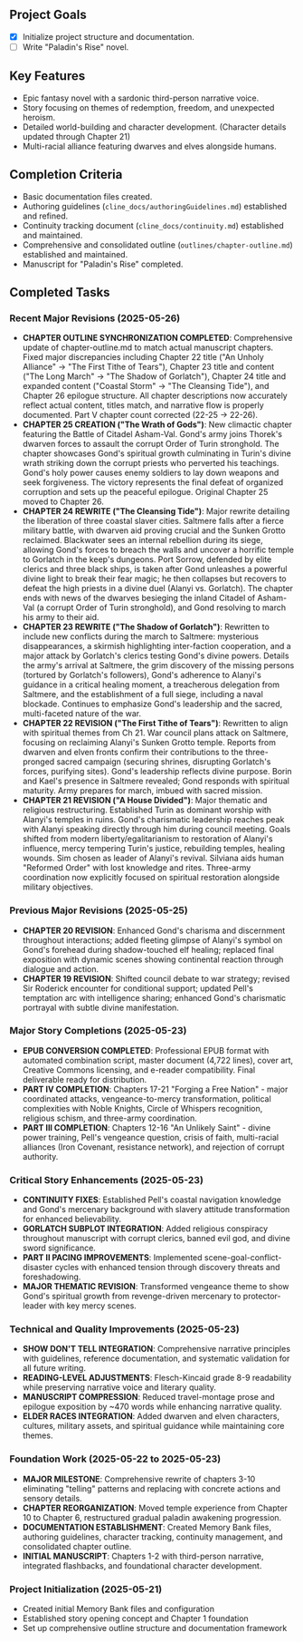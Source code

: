 ## Project Goals
- [x] Initialize project structure and documentation.
- [ ] Write "Paladin's Rise" novel.

## Key Features
- Epic fantasy novel with a sardonic third-person narrative voice.
- Story focusing on themes of redemption, freedom, and unexpected heroism.
- Detailed world-building and character development. (Character details updated through Chapter 21)
- Multi-racial alliance featuring dwarves and elves alongside humans.

## Completion Criteria
- Basic documentation files created.
- Authoring guidelines (`cline_docs/authoringGuidelines.md`) established and refined.
- Continuity tracking document (`cline_docs/continuity.md`) established and maintained.
- Comprehensive and consolidated outline (`outlines/chapter-outline.md`) established and maintained.
- Manuscript for "Paladin's Rise" completed.

## Completed Tasks

### Recent Major Revisions (2025-05-26)
- **CHAPTER OUTLINE SYNCHRONIZATION COMPLETED**: Comprehensive update of chapter-outline.md to match actual manuscript chapters. Fixed major discrepancies including Chapter 22 title ("An Unholy Alliance" → "The First Tithe of Tears"), Chapter 23 title and content ("The Long March" → "The Shadow of Gorlatch"), Chapter 24 title and expanded content ("Coastal Storm" → "The Cleansing Tide"), and Chapter 26 epilogue structure. All chapter descriptions now accurately reflect actual content, titles match, and narrative flow is properly documented. Part V chapter count corrected (22-25 → 22-26).
- **CHAPTER 25 CREATION ("The Wrath of Gods")**: New climactic chapter featuring the Battle of Citadel Asham-Val. Gond's army joins Thorek's dwarven forces to assault the corrupt Order of Turin stronghold. The chapter showcases Gond's spiritual growth culminating in Turin's divine wrath striking down the corrupt priests who perverted his teachings. Gond's holy power causes enemy soldiers to lay down weapons and seek forgiveness. The victory represents the final defeat of organized corruption and sets up the peaceful epilogue. Original Chapter 25 moved to Chapter 26.
- **CHAPTER 24 REWRITE ("The Cleansing Tide")**: Major rewrite detailing the liberation of three coastal slaver cities. Saltmere falls after a fierce military battle, with dwarven aid proving crucial and the Sunken Grotto reclaimed. Blackwater sees an internal rebellion during its siege, allowing Gond's forces to breach the walls and uncover a horrific temple to Gorlatch in the keep's dungeons. Port Sorrow, defended by elite clerics and three black ships, is taken after Gond unleashes a powerful divine light to break their fear magic; he then collapses but recovers to defeat the high priests in a divine duel (Alanyi vs. Gorlatch). The chapter ends with news of the dwarves besieging the inland Citadel of Asham-Val (a corrupt Order of Turin stronghold), and Gond resolving to march his army to their aid.
- **CHAPTER 23 REWRITE ("The Shadow of Gorlatch")**: Rewritten to include new conflicts during the march to Saltmere: mysterious disappearances, a skirmish highlighting inter-faction cooperation, and a major attack by Gorlatch's clerics testing Gond's divine powers. Details the army's arrival at Saltmere, the grim discovery of the missing persons (tortured by Gorlatch's followers), Gond's adherence to Alanyi's guidance in a critical healing moment, a treacherous delegation from Saltmere, and the establishment of a full siege, including a naval blockade. Continues to emphasize Gond's leadership and the sacred, multi-faceted nature of the war.
- **CHAPTER 22 REVISION ("The First Tithe of Tears")**: Rewritten to align with spiritual themes from Ch 21. War council plans attack on Saltmere, focusing on reclaiming Alanyi's Sunken Grotto temple. Reports from dwarven and elven fronts confirm their contributions to the three-pronged sacred campaign (securing shrines, disrupting Gorlatch's forces, purifying sites). Gond's leadership reflects divine purpose. Borin and Kael's presence in Saltmere revealed; Gond responds with spiritual maturity. Army prepares for march, imbued with sacred mission.
- **CHAPTER 21 REVISION ("A House Divided")**: Major thematic and religious restructuring. Established Turin as dominant worship with Alanyi's temples in ruins. Gond's charismatic leadership reaches peak with Alanyi speaking directly through him during council meeting. Goals shifted from modern liberty/egalitarianism to restoration of Alanyi's influence, mercy tempering Turin's justice, rebuilding temples, healing wounds. Sim chosen as leader of Alanyi's revival. Silviana aids human "Reformed Order" with lost knowledge and rites. Three-army coordination now explicitly focused on spiritual restoration alongside military objectives.

### Previous Major Revisions (2025-05-25)
- **CHAPTER 20 REVISION**: Enhanced Gond's charisma and discernment throughout interactions; added fleeting glimpse of Alanyi's symbol on Gond's forehead during shadow-touched elf healing; replaced final exposition with dynamic scenes showing continental reaction through dialogue and action.
- **CHAPTER 19 REVISION**: Shifted council debate to war strategy; revised Sir Roderick encounter for conditional support; updated Pell's temptation arc with intelligence sharing; enhanced Gond's charismatic portrayal with subtle divine manifestation.

### Major Story Completions (2025-05-23)
- **EPUB CONVERSION COMPLETED**: Professional EPUB format with automated combination script, master document (4,722 lines), cover art, Creative Commons licensing, and e-reader compatibility. Final deliverable ready for distribution.
- **PART IV COMPLETION**: Chapters 17-21 "Forging a Free Nation" - major coordinated attacks, vengeance-to-mercy transformation, political complexities with Noble Knights, Circle of Whispers recognition, religious schism, and three-army coordination.
- **PART III COMPLETION**: Chapters 12-16 "An Unlikely Saint" - divine power training, Pell's vengeance question, crisis of faith, multi-racial alliances (Iron Covenant, resistance network), and rejection of corrupt authority.

### Critical Story Enhancements (2025-05-23)
- **CONTINUITY FIXES**: Established Pell's coastal navigation knowledge and Gond's mercenary background with slavery attitude transformation for enhanced believability.
- **GORLATCH SUBPLOT INTEGRATION**: Added religious conspiracy throughout manuscript with corrupt clerics, banned evil god, and divine sword significance.
- **PART II PACING IMPROVEMENTS**: Implemented scene-goal-conflict-disaster cycles with enhanced tension through discovery threats and foreshadowing.
- **MAJOR THEMATIC REVISION**: Transformed vengeance theme to show Gond's spiritual growth from revenge-driven mercenary to protector-leader with key mercy scenes.

### Technical and Quality Improvements (2025-05-23)
- **SHOW DON'T TELL INTEGRATION**: Comprehensive narrative principles with guidelines, reference documentation, and systematic validation for all future writing.
- **READING-LEVEL ADJUSTMENTS**: Flesch-Kincaid grade 8-9 readability while preserving narrative voice and literary quality.
- **MANUSCRIPT COMPRESSION**: Reduced travel-montage prose and epilogue exposition by ~470 words while enhancing narrative quality.
- **ELDER RACES INTEGRATION**: Added dwarven and elven characters, cultures, military assets, and spiritual guidance while maintaining core themes.

### Foundation Work (2025-05-22 to 2025-05-23)
- **MAJOR MILESTONE**: Comprehensive rewrite of chapters 3-10 eliminating "telling" patterns and replacing with concrete actions and sensory details.
- **CHAPTER REORGANIZATION**: Moved temple experience from Chapter 10 to Chapter 6, restructured gradual paladin awakening progression.
- **DOCUMENTATION ESTABLISHMENT**: Created Memory Bank files, authoring guidelines, character tracking, continuity management, and consolidated chapter outline.
- **INITIAL MANUSCRIPT**: Chapters 1-2 with third-person narrative, integrated flashbacks, and foundational character development.

### Project Initialization (2025-05-21)
- Created initial Memory Bank files and configuration
- Established story opening concept and Chapter 1 foundation
- Set up comprehensive outline structure and documentation framework
